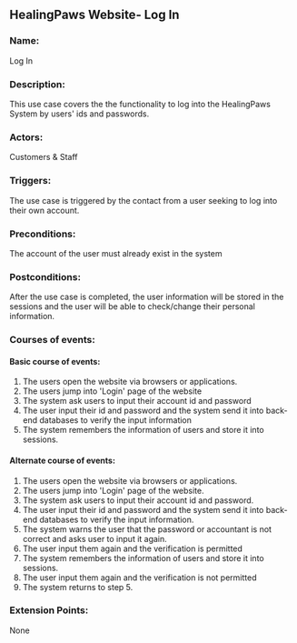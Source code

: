 ## HealingPaws Website- Log In
### Name: 
Log In
### Description:
This use case covers the the functionality to log into the HealingPaws System by users' ids and passwords.
### Actors:
Customers & Staff
### Triggers:
The use case is triggered by the contact from a user seeking to log into their own account.
### Preconditions:
The account of the user must already exist in the system
### Postconditions: 
After the use case is completed, the user information will be stored in the sessions and the user will be able to check/change their personal information. 
### Courses of events:
#### Basic course of events:
1. The users open the website via browsers or applications.
2. The users jump into 'Login' page of  the website
3. The system ask users to input their account id and password
4. The user input their id and password and the system send it into back-end databases to verify the input information 
5. The system remembers the information of users and store it into sessions.
#### Alternate course of events:
1. The users open the website via browsers or applications.
2. The users jump into 'Login' page of  the website.
3. The system ask users to input their account id and password.
4. The user input their id and password and the system send it into back-end databases to verify the input information. 
5. The system warns the user that the password or accountant is not correct and asks user to input it again.
6. The user input them again and the verification is permitted
7. The system remembers the information of users and store it into sessions.
8. The user input them again and the verification is not permitted
9. The system returns to step 5.

### Extension Points:
None